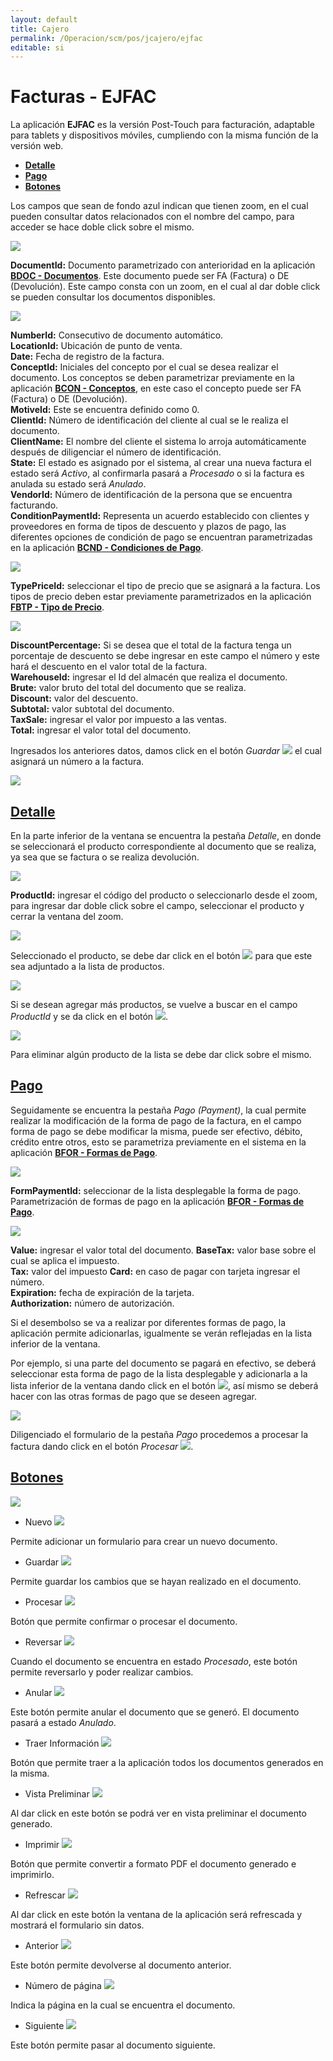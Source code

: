 ```yaml
---
layout: default
title: Cajero
permalink: /Operacion/scm/pos/jcajero/ejfac
editable: si
---
```


# Facturas - EJFAC

La aplicación **EJFAC** es la versión Post-Touch para facturación, adaptable para tablets y dispositivos móviles, cumpliendo con la misma función de la versión web.  


- [**Detalle**](http://docs.oasiscom.com/Operacion/scm/pos/jcajero/ejfac#detalle)
- [**Pago**](http://docs.oasiscom.com/Operacion/scm/pos/jcajero/ejfac#pago)
- [**Botones**](http://docs.oasiscom.com/Operacion/scm/pos/jcajero/ejfac#botones)



Los campos que sean de fondo azul indican que tienen zoom, en el cual pueden consultar datos relacionados con el nombre del campo, para acceder se hace doble click sobre el mismo.  

![](ejfac.png)

**DocumentId:** Documento parametrizado con anterioridad en la aplicación [**BDOC - Documentos**](http://docs.oasiscom.com/Operacion/common/bsistema/bdoc). Este documento puede ser FA (Factura) o DE (Devolución). Este campo consta con un zoom, en el cual al dar doble click se pueden consultar los documentos disponibles.  

![](ejfac1.png)

**NumberId:** Consecutivo de documento automático.  
**LocationId:** Ubicación de punto de venta.  
**Date:** Fecha de registro de la factura.  
**ConceptId:** Iniciales del concepto por el cual se desea realizar el documento. Los conceptos se deben parametrizar previamente en la aplicación [**BCON - Conceptos**](http://docs.oasiscom.com/Operacion/common/bsistema/bcon), en este caso el concepto puede ser FA (Factura) o DE (Devolución).  
**MotiveId:** Este se encuentra definido como 0.  
**ClientId:** Número de identificación del cliente al cual se le realiza el documento.  
**ClientName:** El nombre del cliente el sistema lo arroja automáticamente después de diligenciar el número de identificación.  
**State:** El estado es asignado por el sistema, al crear una nueva factura el estado será _Activo_, al confirmarla pasará a _Procesado_ o si la factura es anulada su estado será _Anulado_.  
**VendorId:** Número de identificación de la persona que se encuentra facturando.  
**ConditionPaymentId:** Representa un acuerdo establecido con clientes y proveedores en forma de tipos de descuento y plazos de pago, las diferentes opciones de condición de pago se encuentran parametrizadas en la aplicación [**BCND - Condiciones de Pago**](http://docs.oasiscom.com/Operacion/common/bcomer/bcnd).  

![](ejfac2.png)

**TypePriceId:** seleccionar el tipo de precio que se asignará a la factura. Los tipos de precio deben estar previamente parametrizados en la aplicación [**FBTP - Tipo de Precio**](http://docs.oasiscom.com/Operacion/scm/facturacion/fbasica/fbtp).

![](ejfac3.png)

**DiscountPercentage:** Si se desea que el total de la factura tenga un porcentaje de descuento se debe ingresar en este campo el número y este hará el descuento en el valor total de la factura.  
**WarehouseId:** ingresar el Id del almacén que realiza el documento.  
**Brute:** valor bruto del total del documento que se realiza.  
**Discount:** valor del descuento.  
**Subtotal:** valor subtotal del documento.  
**TaxSale:** ingresar el valor por impuesto a las ventas.  
**Total:** ingresar el valor total del documento.  

Ingresados los anteriores datos, damos click en el botón _Guardar_ ![](guardar.png) el cual asignará un número a la factura. 

![](ejfac12.png)

## [**Detalle**](http://docs.oasiscom.com/Operacion/scm/pos/jcajero/ejfac#detalle)

En la parte inferior de la ventana se encuentra la pestaña _Detalle_, en donde se seleccionará el producto correspondiente al documento que se realiza, ya sea que se factura o se realiza devolución.  

![](ejfac4.png)

**ProductId:** ingresar el código del producto o seleccionarlo desde el zoom, para ingresar dar doble click sobre el campo, seleccionar el producto y cerrar la ventana del zoom.  

![](ejfac5.png)

Seleccionado el producto, se debe dar click en el botón ![](mas.png) para que este sea adjuntado a la lista de productos.  

![](ejfac6.png)

Si se desean agregar más productos, se vuelve a buscar en el campo _ProductId_ y se da click en el botón ![](mas.png).

![](ejfac8.png)

Para eliminar algún producto de la lista se debe dar click sobre el mismo.  


## [**Pago**](http://docs.oasiscom.com/Operacion/scm/pos/jcajero/ejfac#pago)

Seguidamente se encuentra la pestaña _Pago (Payment)_, la cual permite realizar la modificación de la forma de pago de la factura, en el campo forma de pago se debe modificar la misma, puede ser efectivo, débito, crédito entre otros, esto se parametriza previamente en el sistema en la aplicación [**BFOR - Formas de Pago**](http://docs.oasiscom.com/Operacion/common/bcomer/bfor).  

![](ejfac9.png)

**FormPaymentId:** seleccionar de la lista desplegable la forma de pago. Parametrización de formas de pago en la aplicación [**BFOR - Formas de Pago**](http://docs.oasiscom.com/Operacion/common/bcomer/bfor).

![](ejfac10.png)

**Value:** ingresar el valor total del documento.
**BaseTax:** valor base sobre el cual se aplica el impuesto.  
**Tax:** valor del impuesto
**Card:** en caso de pagar con tarjeta ingresar el número.  
**Expiration:** fecha de expiración de la tarjeta.  
**Authorization:** número de autorización.  

Si el desembolso se va a realizar por diferentes formas de pago, la aplicación permite adicionarlas, igualmente se verán reflejadas en la lista inferior de la ventana.  

Por ejemplo, si una parte del documento se pagará en efectivo, se deberá seleccionar esta forma de pago de la lista desplegable y adicionarla a la lista inferior de la ventana dando click en el botón ![](mas.png), así mismo se deberá hacer con las otras formas de pago que se deseen agregar.  

![](ejfac11.png)

Diligenciado el formulario de la pestaña _Pago_ procedemos a procesar la factura dando click en el botón _Procesar_  ![](procesar.png).

## [**Botones**](http://docs.oasiscom.com/Operacion/scm/pos/jcajero/ejfac#botones)

![](botones.png)


- Nuevo ![](nuevo.png)

Permite adicionar un formulario para crear un nuevo documento.  

- Guardar ![](guardar.png)

Permite guardar los cambios que se hayan realizado en el documento.  

- Procesar ![](procesar.png)

Botón que permite confirmar o procesar el documento.  

- Reversar ![](reversar.png)

Cuando el documento se encuentra en estado _Procesado_, este botón permite reversarlo y poder realizar cambios.  

- Anular ![](anular.png)

Este botón permite anular el documento que se generó. El documento pasará a estado _Anulado_.

- Traer Información ![](traer.png)

Botón que permite traer a la aplicación todos los documentos generados en la misma.  

- Vista Preliminar ![](vista.png)

Al dar click en este botón se podrá ver en vista preliminar el documento generado.  

- Imprimir ![](imprimir.png)

Botón que permite convertir a formato PDF el documento generado e imprimirlo.  

- Refrescar ![](refrescar.png)

Al dar click en este botón la ventana de la aplicación será refrescada y mostrará el formulario sin datos.  

- Anterior ![](devolver.png)

Este botón permite devolverse al documento anterior.  

- Número de página ![](pagina.png)

Indica la página en la cual se encuentra el documento.  

- Siguiente ![](pagina.png)

Este botón permite pasar al documento siguiente.  

